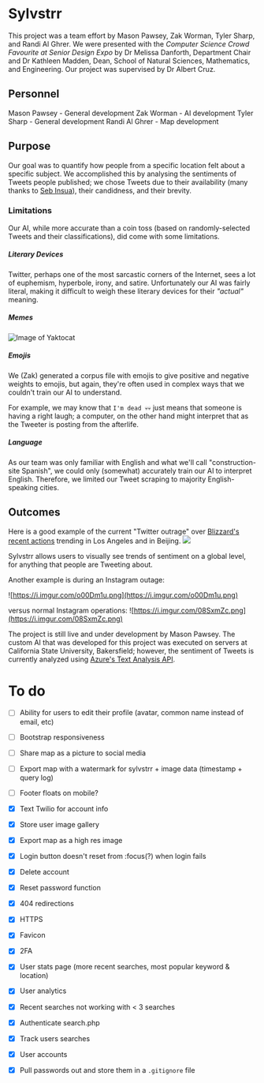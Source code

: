 
# Sylvstrr
This project was a team effort by Mason Pawsey, Zak Worman, Tyler Sharp, and Randi Al Ghrer. We were presented with the *Computer Science Crowd Favourite at Senior Design Expo* by Dr Melissa Danforth, Department Chair and Dr Kathleen Madden, Dean, School of Natural Sciences, Mathematics, and Engineering. Our project was supervised by Dr Albert Cruz.

## Personnel
Mason Pawsey - General development
Zak Worman - AI development
Tyler Sharp - General development
Randi Al Ghrer - Map development

## Purpose
Our goal was to quantify how people from a specific location felt about a specific subject. We accomplished this by analysing the sentiments of Tweets people published; we chose Tweets due to their availability (many thanks to [Seb Insua](https://github.com/sebinsua/scrape-twitter)), their candidness, and their brevity. 

### Limitations
Our AI, while more accurate than a coin toss (based on randomly-selected Tweets and their classifications), did come with some limitations.

##### Literary Devices
Twitter, perhaps one of the most sarcastic corners of the Internet, sees a lot of euphemism, hyperbole, irony, and satire. Unfortunately our AI was fairly literal, making it difficult to weigh these literary devices for their *"actual"* meaning.

##### Memes
![Image of Yaktocat](https://i.imgflip.com/3d8ot8.jpg)

##### Emojis
We (Zak) generated a corpus file with emojis to give positive and negative weights to emojis, but again, they're often used in complex ways that we couldn't train our AI to understand.

For example, we may know that `I'm dead 💀💀` just means that someone is having a right laugh; a computer, on the other hand might interpret that as the Tweeter is posting from the afterlife.

##### Language
As our team was only familiar with English and what we'll call "construction-site Spanish", we could only (somewhat) accurately train our AI to interpret English. Therefore, we limited our Tweet scraping to majority English-speaking cities.


## Outcomes
Here is a good example of the current "Twitter outrage" over [Blizzard's recent actions](https://old.reddit.com/r/OutOfTheLoop/comments/df244c/whats_up_with_blizzard_casters_being_fired_over/) trending in Los Angeles and in Beijing.
![](https://i.imgur.com/AgMO0QS.png)

Sylvstrr allows users to visually see trends of sentiment on a global level, for anything that people are Tweeting about.

Another example is during an Instagram outage:

![https://i.imgur.com/o00Dm1u.png](https://i.imgur.com/o00Dm1u.png)

versus normal Instagram operations:
![https://i.imgur.com/08SxmZc.png](https://i.imgur.com/08SxmZc.png)


The project is still live and under development by Mason Pawsey. The custom AI that was developed for this project was executed on servers at California State University, Bakersfield; however, the sentiment of Tweets is currently analyzed using [Azure's Text Analysis API](https://westcentralus.dev.cognitive.microsoft.com/docs/services/TextAnalytics-v2-1/operations/56f30ceeeda5650db055a3c9).

# To do

- [ ] Ability for users to edit their profile (avatar, common name instead of email, etc)

- [ ] Bootstrap responsiveness

- [ ] Share map as a picture to social media

- [ ] Export map with a watermark for sylvstrr + image data (timestamp + query log)

- [ ] Footer floats on mobile?

- [x] Text Twilio for account info

- [x] Store user image gallery

- [x] Export map as a high res image

- [x] Login button doesn't reset from :focus(?) when login fails

- [x] Delete account

- [x] Reset password function

- [x] 404 redirections

- [x] HTTPS

- [x] Favicon

- [x] 2FA

- [x] User stats page (more recent searches, most popular keyword & location)

- [x] User analytics

- [x] Recent searches not working with < 3 searches

- [x] Authenticate search.php

- [x] Track users searches

- [x] User accounts

- [x] Pull passwords out and store them in a `.gitignore` file
